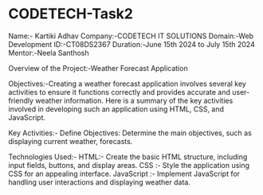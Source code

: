 # CODETECH-Task2

Name:- Kartiki Adhav 
Company:-CODETECH IT SOLUTIONS 
Domain:-Web Development
ID:-CT08DS2367
Duration:-June 15th 2024 to July 15th 2024
Mentor:-Neela Santhosh

Overview of the Project:-Weather Forecast Application

Objectives:-Creating a weather forecast application involves several key activities to ensure it functions correctly and provides accurate and user-friendly weather information. Here is a summary of the key activities involved in developing such an application using HTML, CSS, and JavaScript.

Key Activities:- 
Define Objectives: Determine the main objectives, such as displaying current weather, forecasts.

Technologies Used:-
HTML:- Create the basic HTML structure, including input fields, buttons, and display areas.
CSS :- Style the application using CSS for an appealing interface.
JavaScript :- Implement JavaScript for handling user interactions and displaying weather data.
